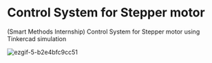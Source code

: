 # Control System for Stepper motor
(Smart Methods Internship) Control System for Stepper motor using Tinkercad simulation


![ezgif-5-b2e4bfc9cc51](https://user-images.githubusercontent.com/67188835/88455430-e8c9e200-ce7d-11ea-977e-e927bb352987.gif)

